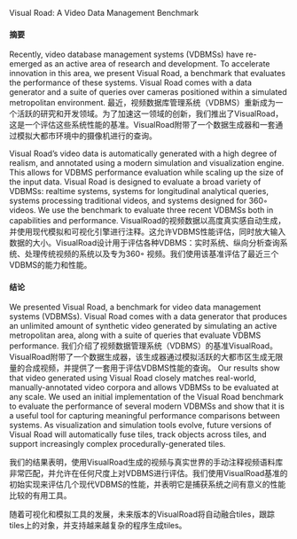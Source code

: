 Visual Road: A Video Data Management Benchmark

#### 摘要
Recently, video database management systems (VDBMSs) have re-emerged as an active area of research and development. To accelerate innovation in this area, we present Visual Road, a benchmark that evaluates the performance of these systems. Visual Road comes with a data generator and a suite of queries over cameras positioned within a simulated metropolitan environment. 
最近，视频数据库管理系统（VDBMS）重新成为一个活跃的研究和开发领域。为了加速这一领域的创新，我们推出了VisualRoad，这是一个评估这些系统性能的基准。VisualRoad附带了一个数据生成器和一套通过模拟大都市环境中的摄像机进行的查询。

Visual Road’s video data is automatically generated with a high degree of realism, and annotated using a modern simulation and visualization engine. This allows for VDBMS performance evaluation while scaling up the size of the input data. Visual Road is designed to evaluate a broad variety of VDBMSs: realtime systems, systems for longitudinal analytical queries, systems processing traditional videos, and systems designed for 360◦ videos. We use the benchmark to evaluate three recent VDBMSs both in capabilities and performance.
VisualRoad的视频数据以高度真实感自动生成，并使用现代模拟和可视化引擎进行注释。这允许VDBMS性能评估，同时放大输入数据的大小。VisualRoad设计用于评估各种VDBMS：实时系统、纵向分析查询系统、处理传统视频的系统以及专为360◦ 视频。我们使用该基准评估了最近三个VDBMS的能力和性能。


#### 结论
We presented Visual Road, a benchmark for video data management systems (VDBMSs). Visual Road comes with a data generator that produces an unlimited amount of synthetic video generated by simulating an active metropolitan area, along with a suite of queries that evaluate VDBMS performance.
我们介绍了视频数据管理系统（VDBMS）的基准VisualRoad。VisualRoad附带了一个数据生成器，该生成器通过模拟活跃的大都市区生成无限量的合成视频，并提供了一套用于评估VDBMS性能的查询。
Our results show that video generated using Visual Road closely matches real-world, manually-annotated video corpora and allows VDBMSs to be evaluated at any scale. We used an initial implementation of the Visual Road benchmark to evaluate the performance of several modern VDBMSs and show that it is a useful tool for capturing meaningful performance comparisons between systems. As visualization and simulation tools evolve, future versions of Visual Road will automatically fuse tiles, track objects across tiles, and support increasingly complex procedurally-generated tiles.

我们的结果表明，使用VisualRoad生成的视频与真实世界的手动注释视频语料库非常匹配，并允许在任何尺度上对VDBMS进行评估。我们使用VisualRoad基准的初始实现来评估几个现代VDBMS的性能，并表明它是捕获系统之间有意义的性能比较的有用工具。

随着可视化和模拟工具的发展，未来版本的VisualRoad将自动融合tiles，跟踪tiles上的对象，并支持越来越复杂的程序生成tiles。